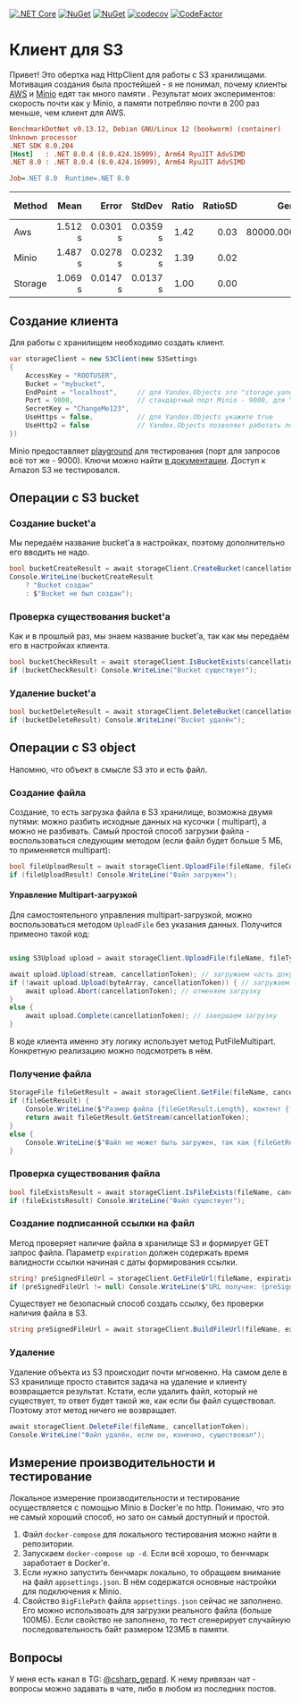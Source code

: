 [![.NET Core](https://github.com/teoadal/Storage/actions/workflows/dotnet.yml/badge.svg)](https://github.com/teoadal/Storage/actions/workflows/dotnet.yml)
[![NuGet](https://img.shields.io/nuget/v/Storages3.svg)](https://www.nuget.org/packages/Storages3)
[![NuGet](https://img.shields.io/nuget/dt/Storages3.svg)](https://www.nuget.org/packages/Storages3)
[![codecov](https://codecov.io/gh/teoadal/Storage/branch/master/graph/badge.svg?token=8L4HN9FAIV)](https://codecov.io/gh/teoadal/Storage)
[![CodeFactor](https://www.codefactor.io/repository/github/teoadal/storage/badge)](https://www.codefactor.io/repository/github/teoadal/storage)

# Клиент для S3

Привет! Это обертка над HttpClient для работы с S3 хранилищами. Мотивация создания была простейшей - я не понимал,
почему клиенты [AWS](https://docs.aws.amazon.com/sdk-for-net/v3/developer-guide/welcome.html)
и [Minio](https://github.com/minio/minio-dotnet) едят так много памяти . Результат моих экспериментов: скорость
почти как у Minio, а памяти потребляю почти в 200 раз меньше, чем клиент для AWS.

```ini
BenchmarkDotNet v0.13.12, Debian GNU/Linux 12 (bookworm) (container)
Unknown processor
.NET SDK 8.0.204
[Host]   : .NET 8.0.4 (8.0.424.16909), Arm64 RyuJIT AdvSIMD
.NET 8.0 : .NET 8.0.4 (8.0.424.16909), Arm64 RyuJIT AdvSIMD

Job=.NET 8.0  Runtime=.NET 8.0  
```
| Method  | Mean    | Error    | StdDev   | Ratio | RatioSD | Gen0       | Gen1      | Allocated    | Alloc Ratio |
|-------- |--------:|---------:|---------:|------:|--------:|-----------:|----------:|-------------:|------------:|
| Aws     | 1.512 s | 0.0301 s | 0.0359 s |  1.42 |    0.03 | 80000.0000 | 5000.0000 | 201710.02 KB |      420.92 |
| Minio   | 1.487 s | 0.0278 s | 0.0232 s |  1.39 |    0.02 |          - |         - | 279524.72 KB |      583.30 |
| Storage | 1.069 s | 0.0147 s | 0.0137 s |  1.00 |    0.00 |          - |         - |    479.21 KB |        1.00 |

## Создание клиента

Для работы с хранилищем необходимо создать клиент.

```csharp
var storageClient = new S3Client(new S3Settings
{
    AccessKey = "ROOTUSER",
    Bucket = "mybucket",
    EndPoint = "localhost",     // для Yandex.Objects это "storage.yandexcloud.net"
    Port = 9000,                // стандартный порт Minio - 9000, для Yandex.Objects указывать не нужно
    SecretKey = "ChangeMe123",
    UseHttps = false,           // для Yandex.Objects укажите true
    UseHttp2 = false            // Yandex.Objects позволяет работать по HTTP2, можете указать true
})
```

Minio предоставляет [playground](https://play.min.io:9443) для тестирования (порт для запросов всё тот же - 9000). Ключи
можно найти [в документации](https://min.io/docs/minio/linux/developers/python/minio-py.html#file-uploader-py). Доступ к
Amazon S3 не тестировался.

## Операции с S3 bucket

### Создание bucket'a

Мы передаём название bucket'a в настройках, поэтому дополнительно его вводить не надо.

```csharp
bool bucketCreateResult = await storageClient.CreateBucket(cancellationToken);
Console.WriteLine(bucketCreateResult
    ? "Bucket создан"
    : $"Bucket не был создан");
```

### Проверка существования bucket'a

Как и в прошлый раз, мы знаем название bucket'a, так как мы передаём его в настройках клиента.

```csharp
bool bucketCheckResult = await storageClient.IsBucketExists(cancellationToken);
if (bucketCheckResult) Console.WriteLine("Bucket существует");
```

### Удаление bucket'a

```csharp
bool bucketDeleteResult = await storageClient.DeleteBucket(cancellationToken);
if (bucketDeleteResult) Console.WriteLine("Bucket удалён");
```

## Операции с S3 object

Напомню, что объект в смысле S3 это и есть файл.

### Создание файла

Создание, то есть загрузка файла в S3 хранилище, возможна двумя путями: можно разбить исходные данных на кусочки (
multipart), а можно не разбивать. Самый простой способ загрузки файла - воспользоваться следующим методом (если файл
будет больше 5 МБ, то применяется multipart):

```csharp
bool fileUploadResult = await storageClient.UploadFile(fileName, fileContentType, fileStream, cancellationToken);
if (fileUploadResult) Console.WriteLine("Файл загружен");
```


#### Управление Multipart-загрузкой

Для самостоятельного управления multipart-загрузкой, можно воспользоваться методом `UploadFile` без указания данных. Получится примеоно такой код:

```csharp

using S3Upload upload = await storageClient.UploadFile(fileName, fileType, cancellationToken);

await upload.Upload(stream, cancellationToken); // загружаем часть документа
if (!await upload.Upload(byteArray, cancellationToken)) { // загружаем другую часть документа
    await upload.Abort(cancellationToken); // отменяем загрузку
}
else {
    await upload.Complete(cancellationToken); // завершаем загрузку
}

```

В коде клиента именно эту логику использует метод PutFileMultipart. Конкретную реализацию можно подсмотреть в нём.

### Получение файла

```csharp
StorageFile fileGetResult = await storageClient.GetFile(fileName, cancellationToken);
if (fileGetResult) {
    Console.WriteLine($"Размер файла {fileGetResult.Length}, контент {fileGetResult.ContetType}");
    return await fileGetResult.GetStream(cancellationToken);
}
else {
    Console.WriteLine($"Файл не может быть загружен, так как {fileGetResult}");
}
```

### Проверка существования файла

```csharp
bool fileExistsResult = await storageClient.IsFileExists(fileName, cancellationToken);
if (fileExistsResult) Console.WriteLine("Файл существует");
```

### Создание подписанной ссылки на файл

Метод проверяет наличие файла в хранилище S3 и формирует GET запрос файла. Параметр `expiration` должен содержать время
валидности ссылки начиная с даты формирования ссылки.

```csharp
string? preSignedFileUrl = storageClient.GetFileUrl(fileName, expiration);
if (preSignedFileUrl != null) Console.WriteLine($"URL получен: {preSignedFileUrl}");
```

Существует не безопасный способ создать ссылку, без проверки наличия файла в S3.

```csharp
string preSignedFileUrl = await storageClient.BuildFileUrl(fileName, expiration, cancellationToken);
```

### Удаление

Удаление объекта из S3 происходит почти мгновенно. На самом деле в S3 хранилище просто ставится задача на удаление и
клиенту возвращается результат. Кстати, если удалить файл, который не существует, то ответ будет такой же, как если бы
файл существовал. Поэтому этот метод ничего не возвращает.

```csharp
await storageClient.DeleteFile(fileName, cancellationToken);
Console.WriteLine("Файл удалён, если он, конечно, существовал");
```

## Измерение производительности и тестирование

Локальное измерение производительности и тестирование осуществляется с помощью Minio в Docker'e по http. Понимаю, что
это не самый хороший способ, но зато он самый доступный и простой.

1. Файл `docker-compose` для локального тестирования можно найти в репозитории.
2. Запускаем `docker-compose up -d`. Если всё хорошо, то бенчмарк заработает в Docker'e.
3. Если нужно запустить бенчмарк локально, то обращаем внимание на файл `appsettings.json`. В нём содержатся основные
   настройки для подключения к Minio.
4. Свойство `BigFilePath` файла `appsettings.json` сейчас не заполнено. Его можно использвоать для загрузки реального
   файла (больше 100МБ). Если свойство не заполнено, то тест сгенерирует случайную последовательность байт размером
   123МБ в памяти.

## Вопросы

У меня есть канал в TG: [@csharp_gepard](https://t.me/csharp_gepard/91). К нему привязан чат - вопросы можно задавать в чате, либо в любом из последних постов.
